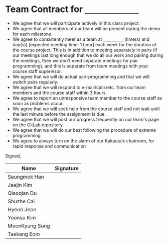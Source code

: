 Team Contract for ``____________``
====================================

- We agree that we will participate actively in this class project.
- We agree that all members of our team will be present during the demo for each milestone.
- We agree to consistently meet as a team at __________ (time(s) and day(s)) [expected meeting time: 1 hour] each week for the duration of the course project. 
  This is in addition to meeting separately in pairs (if our meetings last long enough that we do all our work and pairing during the meetings, then 
  we don't need separate meetings for pair programming), and this is separate from team meetings with your course staff supervisor.
- We agree that we will do actual pair-programming and that we will switch pairs regularly.
- We agree that we will respond to e-mail/calls/etc. from our team members and the course staff within 3 hours.
- We agree to report an unresponsive team member to the course staff as soon as problems occur.
- We agree that we will seek help from the course staff and not wait until the last minute before the assignment is due.
- We agree that we will post our progress frequently on our team's page on the GitLab repository.
- We agree that we will do our best following the procedure of extreme programming
- We agree to always turn on the alarm of our Kakaotalk chatroom, for rapid response and communication

Signed,

| Name  | Signature |
| ----  | --------- |
| Seungmok Han |           |
| Jaejin Kim |           |
| Qiaoqian Du |           |
| Shuzhe Cai   |           |
| Hyeon Jeon |             |
| Yoonsu Kim |             |
| MoonKyung Song |           |
| Taekang Eom |            |
